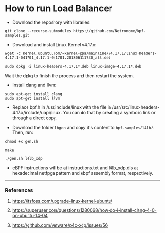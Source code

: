 # How to run Load Balancer

* Download the repository with libraries:
```
git clone --recurse-submodules https://github.com/Netronome/bpf-samples.git
```

* Download and install Linux Kernel v4.17.x:
```
wget -c kernel.ubuntu.com/~kernel-ppa/mainline/v4.17.1/linux-headers-4.17.1-041701_4.17.1-041701.201806111730_all.deb

sudo dpkg -i linux-headers-4.17.1*.deb linux-image-4.17.1*.deb
```
Wait the dpkg to finish the process and then restart the system.

* Install clang and llvm:
```
sudo apt-get install clang
sudo apt-get install llvm
```

* Replace bpf.h in /usr/include/linux with the file in /usr/src/linux-headers-4.17.x/include/uapi/linux. You can do that by creating a symbolic link or through a direct copy.

* Download the folder `lbgen` and copy it's content to `bpf-samples/l4lb/`. Then, run:

```
chmod +x gen.sh

make

./gen.sh l4lb_xdp
```
* eBPF instructions will be at instructions.txt and l4lb_xdp.dis as hexadecimal netfpga pattern and ebpf assembly format, respectively.

------------------------------------------------------------------------------------------------------------
### References

1. https://itsfoss.com/upgrade-linux-kernel-ubuntu/

2. https://superuser.com/questions/1280068/how-do-i-install-clang-4-0-on-ubuntu-14-04

3. https://github.com/vmware/p4c-xdp/issues/56
